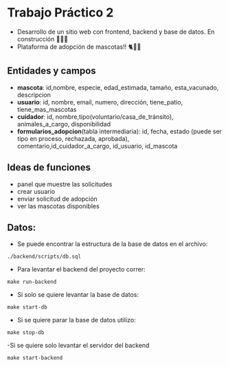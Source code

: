 # Trabajo Práctico 2
- Desarrollo de un sitio web con frontend, backend y base de datos. En construcción 👷🏽🚧
- Plataforma de adopción de mascotas!! 🐈🦜🐇 

## Entidades y campos 
- **mascota**: id,nombre, especie, edad_estimada, tamaño, esta_vacunado, descripcion
- **usuario**: id, nombre, email, numero, dirección, tiene_patio, tiene_mas_mascotas
- **cuidador**: id, nombre,tipo(voluntario/casa_de_tránsito), animales_a_cargo, disponibilidad
- **formularios_adopcion**(tabla intermediaria): id, fecha, estado (puede ser tipo en proceso, rechazada, aprobada),
comentario,id_cuidador_a_cargo, id_usuario, id_mascota 

## Ideas de funciones
- panel que muestre las solicitudes
- crear usuario
- enviar solicitud de adopción
- ver las mascotas disponibles

## Datos:
- Se puede encontrar la estructura de la base de datos en el archivo:
```
./backend/scripts/db.sql
```
- Para levantar el backend del proyecto correr:
```
make run-backend
```
- Si solo se quiere levantar la base de datos:
```
make start-db
```
- Si se quiere parar la base de datos utilizo:
```
make stop-db
```
-Si se quiere solo levantar el servidor del backend
```
make start-backend
```